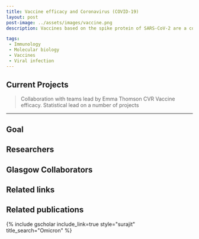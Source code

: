 ```yaml
---
title: Vaccine efficacy and Coronavirus (COVID-19) 
layout: post
post-image: ../assets/images/vaccine.png
description: Vaccines based on the spike protein of SARS-CoV-2 are a cornerstone of the public health response to COVID-19. The emergence of hypermutated, increasingly transmissible variants of concern (VOCs) threaten this strategy. We study the real-world vaccine effectiveness of Oxford/AstraZeneca (ChAdOx1), Pfizer BioNTech (BNT162b2)  and Moderna (mRNA-1273). that was partially restored along with the effectiveness of  booster vaccination. 

tags:
 - Immunology
 - Molecular biology
 - Vaccines
 - Viral infection
---
```


## Current Projects
>  Collaboration with teams lead by Emma Thomson CVR Vaccine efficacy. Statistical lead on a number of projects



---

## Goal 

## Researchers
## Glasgow Collaborators

## Related links

## Related publications 
{% include gscholar include_link=true style="surajit" title_search="Omicron" %}
